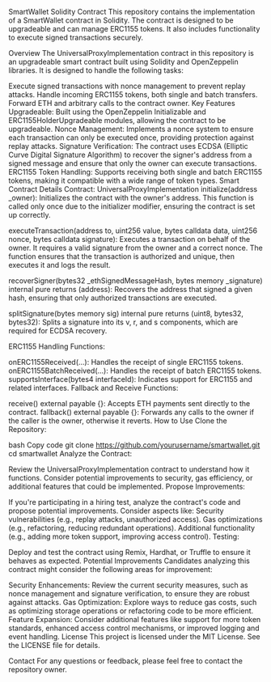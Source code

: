SmartWallet Solidity Contract
This repository contains the implementation of a SmartWallet contract in Solidity. The contract is designed to be upgradeable and can manage ERC1155 tokens. It also includes functionality to execute signed transactions securely.

Overview
The UniversalProxyImplementation contract in this repository is an upgradeable smart contract built using Solidity and OpenZeppelin libraries. It is designed to handle the following tasks:

Execute signed transactions with nonce management to prevent replay attacks.
Handle incoming ERC1155 tokens, both single and batch transfers.
Forward ETH and arbitrary calls to the contract owner.
Key Features
Upgradeable: Built using the OpenZeppelin Initializable and ERC1155HolderUpgradeable modules, allowing the contract to be upgradeable.
Nonce Management: Implements a nonce system to ensure each transaction can only be executed once, providing protection against replay attacks.
Signature Verification: The contract uses ECDSA (Elliptic Curve Digital Signature Algorithm) to recover the signer's address from a signed message and ensure that only the owner can execute transactions.
ERC1155 Token Handling: Supports receiving both single and batch ERC1155 tokens, making it compatible with a wide range of token types.
Smart Contract Details
Contract: UniversalProxyImplementation
initialize(address _owner): Initializes the contract with the owner's address. This function is called only once due to the initializer modifier, ensuring the contract is set up correctly.

executeTransaction(address to, uint256 value, bytes calldata data, uint256 nonce, bytes calldata signature): Executes a transaction on behalf of the owner. It requires a valid signature from the owner and a correct nonce. The function ensures that the transaction is authorized and unique, then executes it and logs the result.

recoverSigner(bytes32 _ethSignedMessageHash, bytes memory _signature) internal pure returns (address): Recovers the address that signed a given hash, ensuring that only authorized transactions are executed.

splitSignature(bytes memory sig) internal pure returns (uint8, bytes32, bytes32): Splits a signature into its v, r, and s components, which are required for ECDSA recovery.

ERC1155 Handling Functions:

onERC1155Received(...): Handles the receipt of single ERC1155 tokens.
onERC1155BatchReceived(...): Handles the receipt of batch ERC1155 tokens.
supportsInterface(bytes4 interfaceId): Indicates support for ERC1155 and related interfaces.
Fallback and Receive Functions:

receive() external payable {}: Accepts ETH payments sent directly to the contract.
fallback() external payable {}: Forwards any calls to the owner if the caller is the owner, otherwise it reverts.
How to Use
Clone the Repository:

bash
Copy code
git clone https://github.com/yourusername/smartwallet.git
cd smartwallet
Analyze the Contract:

Review the UniversalProxyImplementation contract to understand how it functions.
Consider potential improvements to security, gas efficiency, or additional features that could be implemented.
Propose Improvements:

If you're participating in a hiring test, analyze the contract's code and propose potential improvements. Consider aspects like:
Security vulnerabilities (e.g., replay attacks, unauthorized access).
Gas optimizations (e.g., refactoring, reducing redundant operations).
Additional functionality (e.g., adding more token support, improving access control).
Testing:

Deploy and test the contract using Remix, Hardhat, or Truffle to ensure it behaves as expected.
Potential Improvements
Candidates analyzing this contract might consider the following areas for improvement:

Security Enhancements: Review the current security measures, such as nonce management and signature verification, to ensure they are robust against attacks.
Gas Optimization: Explore ways to reduce gas costs, such as optimizing storage operations or refactoring code to be more efficient.
Feature Expansion: Consider additional features like support for more token standards, enhanced access control mechanisms, or improved logging and event handling.
License
This project is licensed under the MIT License. See the LICENSE file for details.

Contact
For any questions or feedback, please feel free to contact the repository owner.